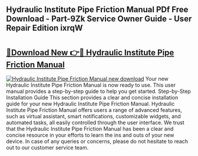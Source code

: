 ## Hydraulic Institute Pipe Friction Manual PDf Free Download - Part-9Zk Service Owner Guide - User Repair Edition ixrqW

# <h2><a href="http://bc42827.oget.top/?id=Hydraulic+Institute+Pipe+Friction+Manual">🔗Download New 👉🔴 Hydraulic Institute Pipe Friction Manual</a></h2>

[![Hydraulic Institute Pipe Friction Manual new download](https://i.imgur.com/5g1atiW.png)](http://bc42827.oget.top/?id=Hydraulic+Institute+Pipe+Friction+Manual)
Your new Hydraulic Institute Pipe Friction Manual is now ready to use. This user manual provides a step-by-step guide to help you get started. Step-by-Step Installation Guide This section provides a clear and concise installation guide for your new Hydraulic Institute Pipe Friction Manual. Hydraulic Institute Pipe Friction Manual offers users a range of advanced features, such as virtual assistant, smart notifications, customizable widgets, and automated tasks, all easily controlled through the user interface. We trust that the Hydraulic Institute Pipe Friction Manual has been a clear and concise resource in your efforts to learn the ins and outs of your new device. In case of any queries or concerns, please do not hesitate to reach out to our customer service team.
